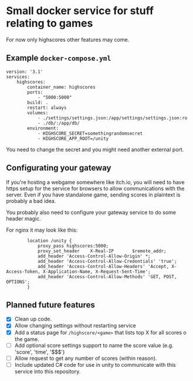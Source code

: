 # Small docker service for stuff relating to games

For now only highscores other features may come.

## Example `docker-compose.yml`

```
version: '3.1'
services:
    highscores:
        container_name: highscores
        ports:
            - "5000:5000"
        build: .
        restart: always
        volumes:
            - ./settings/settings.json:/app/settings/settings.json:ro
            - ./db/:/app/db/
        environment:
            - HIGHSCORE_SECRET=somethingrandomsecret
            - HIGHSCORE_APP_ROOT=/unity
```            
You need to change the secret and you might need another external port.

## Configurating your gateway
If you're hosting a webgame somewhere like itch.io, you will need to have https setup for the service for browsers to allow communications with the server.
Even if you have standalone game, sending scores in plaintext is probably a bad idea.

You probably also need to configure your gateway service to do some header magic.

For nginx it may look like this:
```
        location /unity {
            proxy_pass highscores:5000;
            proxy_set_header    X-Real-IP       $remote_addr;
            add_header 'Access-Control-Allow-Origin' *;
            add_header 'Access-Control-Allow-Credentials' 'true';
            add_header 'Access-Control-Allow-Headers' 'Accept, X-Access-Token, X-Application-Name, X-Request-Sent-Time';
            add_header 'Access-Control-Allow-Methods' 'GET, POST, OPTIONS';
        }
```

## Planned future features

- [x] Clean up code.
- [x] Allow changing settings without restarting service
- [x] Add a status page for `/highscore/<game>` that lists top X for all scores o the game.
- [ ] Add optional score settings support to name the score value (e.g. 'score', 'time', '$$$')
- [ ] Allow request to get any number of scores (within reason).
- [ ] Include updated C# code for use in unity to communicate with this service into this repository.
